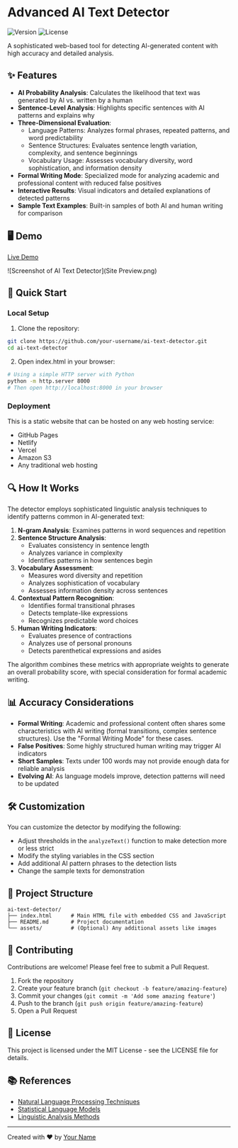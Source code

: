 # Advanced AI Text Detector

![Version](https://img.shields.io/badge/version-3.0-blue)
![License](https://img.shields.io/badge/license-MIT-green)

A sophisticated web-based tool for detecting AI-generated content with high accuracy and detailed analysis.

## ✨ Features

- **AI Probability Analysis**: Calculates the likelihood that text was generated by AI vs. written by a human
- **Sentence-Level Analysis**: Highlights specific sentences with AI patterns and explains why
- **Three-Dimensional Evaluation**:
  - Language Patterns: Analyzes formal phrases, repeated patterns, and word predictability
  - Sentence Structures: Evaluates sentence length variation, complexity, and sentence beginnings
  - Vocabulary Usage: Assesses vocabulary diversity, word sophistication, and information density
- **Formal Writing Mode**: Specialized mode for analyzing academic and professional content with reduced false positives
- **Interactive Results**: Visual indicators and detailed explanations of detected patterns
- **Sample Text Examples**: Built-in samples of both AI and human writing for comparison

## 🖥️ Demo

[Live Demo](https://checkai.info)

![Screenshot of AI Text Detector](Site Preview.png)

## 🚀 Quick Start

### Local Setup

1. Clone the repository:
```bash
git clone https://github.com/your-username/ai-text-detector.git
cd ai-text-detector
```

2. Open index.html in your browser:
```bash
# Using a simple HTTP server with Python
python -m http.server 8000
# Then open http://localhost:8000 in your browser
```

### Deployment

This is a static website that can be hosted on any web hosting service:

- GitHub Pages
- Netlify
- Vercel
- Amazon S3
- Any traditional web hosting

## 🔍 How It Works

The detector employs sophisticated linguistic analysis techniques to identify patterns common in AI-generated text:

1. **N-gram Analysis**: Examines patterns in word sequences and repetition
2. **Sentence Structure Analysis**: 
   - Evaluates consistency in sentence length
   - Analyzes variance in complexity
   - Identifies patterns in how sentences begin
3. **Vocabulary Assessment**:
   - Measures word diversity and repetition
   - Analyzes sophistication of vocabulary
   - Assesses information density across sentences
4. **Contextual Pattern Recognition**:
   - Identifies formal transitional phrases
   - Detects template-like expressions
   - Recognizes predictable word choices
5. **Human Writing Indicators**:
   - Evaluates presence of contractions
   - Analyzes use of personal pronouns
   - Detects parenthetical expressions and asides

The algorithm combines these metrics with appropriate weights to generate an overall probability score, with special consideration for formal academic writing.

## 📊 Accuracy Considerations

- **Formal Writing**: Academic and professional content often shares some characteristics with AI writing (formal transitions, complex sentence structures). Use the "Formal Writing Mode" for these cases.
- **False Positives**: Some highly structured human writing may trigger AI indicators
- **Short Samples**: Texts under 100 words may not provide enough data for reliable analysis
- **Evolving AI**: As language models improve, detection patterns will need to be updated

## 🛠️ Customization

You can customize the detector by modifying the following:

- Adjust thresholds in the `analyzeText()` function to make detection more or less strict
- Modify the styling variables in the CSS section
- Add additional AI pattern phrases to the detection lists
- Change the sample texts for demonstration

## 📂 Project Structure

```
ai-text-detector/
├── index.html      # Main HTML file with embedded CSS and JavaScript
├── README.md       # Project documentation
└── assets/         # (Optional) Any additional assets like images
```

## 🤝 Contributing

Contributions are welcome! Please feel free to submit a Pull Request.

1. Fork the repository
2. Create your feature branch (`git checkout -b feature/amazing-feature`)
3. Commit your changes (`git commit -m 'Add some amazing feature'`)
4. Push to the branch (`git push origin feature/amazing-feature`)
5. Open a Pull Request

## 📝 License

This project is licensed under the MIT License - see the LICENSE file for details.

## 📚 References

- [Natural Language Processing Techniques](https://en.wikipedia.org/wiki/Natural_language_processing)
- [Statistical Language Models](https://en.wikipedia.org/wiki/Language_model)
- [Linguistic Analysis Methods](https://en.wikipedia.org/wiki/Linguistic_analysis)

---

Created with ❤️ by [Your Name](https://github.com/your-username)
